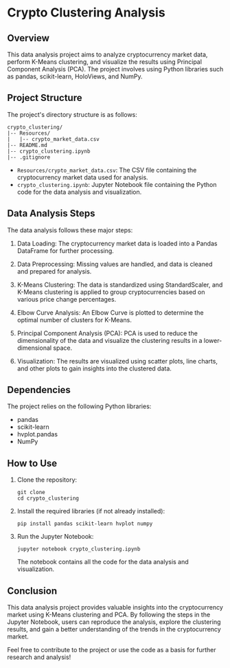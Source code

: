 
# Crypto Clustering Analysis

## Overview

This data analysis project aims to analyze cryptocurrency market data, perform K-Means clustering, and visualize the results using Principal Component Analysis (PCA). The project involves using Python libraries such as pandas, scikit-learn, HoloViews, and NumPy.

## Project Structure

The project's directory structure is as follows:

```
crypto_clustering/
|-- Resources/
|   |-- crypto_market_data.csv
|-- README.md
|-- crypto_clustering.ipynb
|-- .gitignore
```

- `Resources/crypto_market_data.csv`: The CSV file containing the cryptocurrency market data used for analysis.
- `crypto_clustering.ipynb`: Jupyter Notebook file containing the Python code for the data analysis and visualization.

## Data Analysis Steps

The data analysis follows these major steps:

1. Data Loading: The cryptocurrency market data is loaded into a Pandas DataFrame for further processing.

2. Data Preprocessing: Missing values are handled, and data is cleaned and prepared for analysis.

3. K-Means Clustering: The data is standardized using StandardScaler, and K-Means clustering is applied to group cryptocurrencies based on various price change percentages.

4. Elbow Curve Analysis: An Elbow Curve is plotted to determine the optimal number of clusters for K-Means.

5. Principal Component Analysis (PCA): PCA is used to reduce the dimensionality of the data and visualize the clustering results in a lower-dimensional space.

6. Visualization: The results are visualized using scatter plots, line charts, and other plots to gain insights into the clustered data.

## Dependencies

The project relies on the following Python libraries:

- pandas
- scikit-learn
- hvplot.pandas
- NumPy

## How to Use

1. Clone the repository:

   ```
   git clone 
   cd crypto_clustering
   ```

2. Install the required libraries (if not already installed):

   ```
   pip install pandas scikit-learn hvplot numpy
   ```

3. Run the Jupyter Notebook:

   ```
   jupyter notebook crypto_clustering.ipynb
   ```

   The notebook contains all the code for the data analysis and visualization.

## Conclusion

This data analysis project provides valuable insights into the cryptocurrency market using K-Means clustering and PCA. By following the steps in the Jupyter Notebook, users can reproduce the analysis, explore the clustering results, and gain a better understanding of the trends in the cryptocurrency market.

Feel free to contribute to the project or use the code as a basis for further research and analysis!


